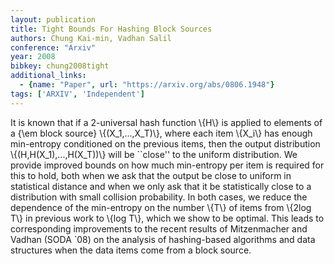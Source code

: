 ```yaml
---
layout: publication
title: Tight Bounds For Hashing Block Sources
authors: Chung Kai-min, Vadhan Salil
conference: "Arxiv"
year: 2008
bibkey: chung2008tight
additional_links:
  - {name: "Paper", url: "https://arxiv.org/abs/0806.1948"}
tags: ['ARXIV', 'Independent']
---
```

It is known that if a 2-universal hash function \\{H\\} is applied to elements of
a {\em block source} \\{(X_1,...,X_T)\\}, where each item \\{X_i\\} has enough
min-entropy conditioned on the previous items, then the output distribution
\\{(H,H(X_1),...,H(X_T))\\} will be ``close'' to the uniform distribution. We
provide improved bounds on how much min-entropy per item is required for this
to hold, both when we ask that the output be close to uniform in statistical
distance and when we only ask that it be statistically close to a distribution
with small collision probability. In both cases, we reduce the dependence of
the min-entropy on the number \\{T\\} of items from \\{2log T\\} in previous work to
\\{log T\\}, which we show to be optimal. This leads to corresponding improvements
to the recent results of Mitzenmacher and Vadhan (SODA `08) on the analysis of
hashing-based algorithms and data structures when the data items come from a
block source.
